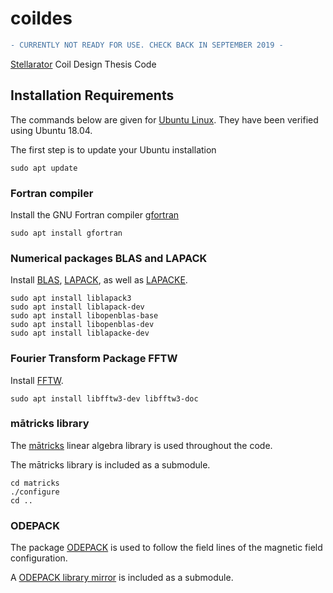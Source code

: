 # coildes

```diff
- CURRENTLY NOT READY FOR USE. CHECK BACK IN SEPTEMBER 2019 -
```

[Stellarator](https://en.wikipedia.org/wiki/Stellarator) Coil Design Thesis Code


## Installation Requirements

The commands below are given for [Ubuntu Linux](https://en.wikipedia.org/wiki/Ubuntu).  They have been verified using Ubuntu 18.04.

The first step is to update your Ubuntu installation

```
sudo apt update
```


### Fortran compiler

Install the GNU Fortran compiler [gfortran](https://en.wikipedia.org/wiki/GNU_Fortran)

```
sudo apt install gfortran
```

### Numerical packages BLAS and LAPACK

Install [BLAS](https://en.wikipedia.org/wiki/Basic_Linear_Algebra_Subprograms), [LAPACK](https://en.wikipedia.org/wiki/LAPACK), as well as [LAPACKE](https://www.netlib.org/lapack/lapacke.html).

```
sudo apt install liblapack3
sudo apt install liblapack-dev
sudo apt install libopenblas-base
sudo apt install libopenblas-dev
sudo apt install liblapacke-dev
```

### Fourier Transform Package FFTW

Install [FFTW](https://en.wikipedia.org/wiki/FFTW).

```
sudo apt install libfftw3-dev libfftw3-doc
```

### mātricks library

The [mātricks](https://github.com/ron2015schmitt/matricks) linear algebra library is used throughout the code.

The mātricks library is included as a submodule.

```
cd matricks
./configure
cd ..
```

### ODEPACK

The package [ODEPACK](https://computing.llnl.gov/casc/odepack/) is used to follow the field lines of the magnetic field configuration.

A [ODEPACK library mirror](https://github.com/jacobwilliams/odepack) is included as a submodule.




